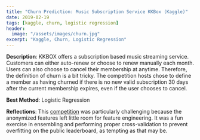 ```yaml
---
title: "Churn Prediction: Music Subscription Service KKBox (Kaggle)"
date: 2019-02-19
tags: [kaggle, churn, logistic regression]
header:
  image: "/assets/images/churn.jpg"
excerpt: "Kaggle, Churn, Logistic Regression"
---
```


**Description**: KKBOX offers a subscription based music streaming service. Customers can either auto-renew or choose to renew manually each month. Users can also choose to cancel their membership at anytime. Therefore, the definition of churn is a bit tricky. The competition hosts chose to define a member as having churned if there is no new valid subscription 30 days after the current membership expires, even if the user chooses to cancel. 

**Best Method**: Logistic Regression

**Reflections**: This [competition](https://www.kaggle.com/c/kkbox-churn-prediction-challenge) was particularly challenging because the anonymized features left little room for feature engineering. It was a fun exercise in ensembling and performing proper cross-validation to prevent overfitting on the public leaderboard, as tempting as that may be.
